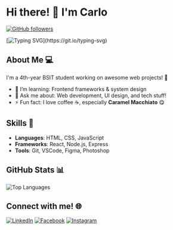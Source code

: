 # Hi there! 👋 I'm Carlo

[![GitHub followers](https://img.shields.io/github/followers/crlorbi?label=Follow&style=social)](https://github.com/crlorbi)

[![Typing SVG](https://readme-typing-svg.herokuapp.com?font=Roboto&size=24&duration=4000&color=F75C7E&center=true&vCenter=true&width=500&lines=Welcome+to+my+GitHub+profile!;I+love+coding+and+coffee!)](https://git.io/typing-svg)


## About Me 💻
I'm a 4th-year BSIT student working on awesome web projects! 🚀  

- 🌱 I’m learning: Frontend frameworks & system design
- 💬 Ask me about: Web development, UI design, and tech stuff!
- ⚡ Fun fact: I love coffee ☕, especially **Caramel Macchiato** 😋

## Skills 🔧
- **Languages**: HTML, CSS, JavaScript
- **Frameworks**: React, Node.js, Express
- **Tools**: Git, VSCode, Figma, Photoshop

## GitHub Stats 📊
![Top Languages](https://github-readme-stats.vercel.app/api/top-langs/?username=crlorbi&layout=compact&theme=radical)

## Connect with me! 🌐
[![LinkedIn](https://img.shields.io/badge/-LinkedIn-blue?style=flat&logo=Linkedin&logoColor=white)](https://www.linkedin.com/in/crlorbi/)
[![Facebook](https://img.shields.io/badge/-Facebook-blue?style=flat&logo=Facebook&logoColor=white)](https://facebook.com/crlorbii)
[![Instagram](https://img.shields.io/badge/-Instagram-purple?style=flat&logo=Instagram&logoColor=white)](https://instagram.com/crlorbii)
